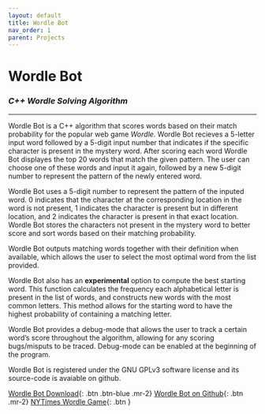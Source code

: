 ```yaml
---
layout: default
title: Wordle Bot
nav_order: 1
parent: Projects
---
```


# Wordle Bot 

### *C++ Wordle Solving Algorithm*

---

Wordle Bot is a C++ algorithm that scores words based on their match probability for the popular web game *Wordle*. Wordle Bot recieves a 5-letter input word followed by a 5-digit input number that indicates if the specific character is present in the mystery word. After scoring each word Wordle Bot displayes the top 20 words that match the given pattern. The user can choose one of these words and input it again, followed by a new 5-digit number to represent the pattern of the newly entered word.

Wordle Bot uses a 5-digit number to represent the pattern of the inputed word. 0 indicates that the character at the corresponding location in the word is not present, 1 indicates the character is present but in different location, and 2 indicates the character is present in that exact location. Wordle Bot stores the characters not present in the mystery word to better score and sort words based on their matching probability.

Wordle Bot outputs matching words together with their definition when available, which allows the user to select the most optimal word from the list provided.

Wordle Bot also has an **experimental** option to compute the best starting word. This function calculates the frequency each alphabetical letter is present in the list of words, and constructs new words with the most common letters. This method allows for the starting word to have the highest probability of containing a matching letter.

Wordle Bot provides a debug-mode that allows the user to track a certain word’s score throughout the algorithm, allowing for any scoring bugs/misputs to be traced. Debug-mode can be enabled at the beginning of the program.

Wordle Bot is registered under the GNU GPLv3 software license and its source-code is avaiable on github.

[Wordle Bot Download](../../../executables/WordleBot.exe){: .btn .btn-blue .mr-2}
[Wordle Bot on Github](https://github.com/vladi443/wordle-dictionary-solver/blob/main/README.md){: .btn .mr-2}
[NYTimes Wordle Game](https://www.nytimes.com/games/wordle/index.html){: .btn }


